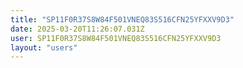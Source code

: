 ```yaml
---
title: "SP11F0R37S8W84F501VNEQ83S516CFN25YFXXV9D3"
date: 2025-03-20T11:26:07.031Z
user: SP11F0R37S8W84F501VNEQ83S516CFN25YFXXV9D3
layout: "users"
---
```

    